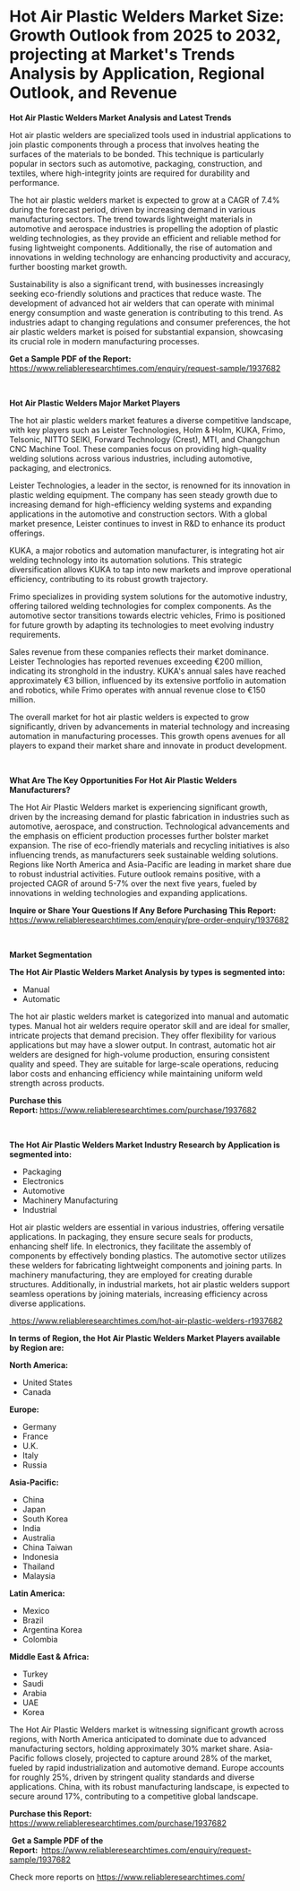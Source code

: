 <p><h1>Hot Air Plastic Welders Market Size: Growth Outlook from 2025 to 2032, projecting at Market's Trends Analysis by Application, Regional Outlook, and Revenue</h1></p><p><strong>Hot Air Plastic Welders Market Analysis and Latest Trends</strong></p>
<p><p>Hot air plastic welders are specialized tools used in industrial applications to join plastic components through a process that involves heating the surfaces of the materials to be bonded. This technique is particularly popular in sectors such as automotive, packaging, construction, and textiles, where high-integrity joints are required for durability and performance.</p><p>The hot air plastic welders market is expected to grow at a CAGR of 7.4% during the forecast period, driven by increasing demand in various manufacturing sectors. The trend towards lightweight materials in automotive and aerospace industries is propelling the adoption of plastic welding technologies, as they provide an efficient and reliable method for fusing lightweight components. Additionally, the rise of automation and innovations in welding technology are enhancing productivity and accuracy, further boosting market growth.</p><p>Sustainability is also a significant trend, with businesses increasingly seeking eco-friendly solutions and practices that reduce waste. The development of advanced hot air welders that can operate with minimal energy consumption and waste generation is contributing to this trend. As industries adapt to changing regulations and consumer preferences, the hot air plastic welders market is poised for substantial expansion, showcasing its crucial role in modern manufacturing processes.</p></p>
<p><strong>Get a Sample PDF of the Report:&nbsp;</strong> <a href="https://www.reliableresearchtimes.com/enquiry/request-sample/1937682?utm_campaign=2193&utm_medium=2&utm_source=Github&utm_content=ia&utm_term=05032025&utm_id=hot-air-plastic-welders">https://www.reliableresearchtimes.com/enquiry/request-sample/1937682</a></p>
<p>&nbsp;</p>
<p><strong>Hot Air Plastic Welders Major Market Players</strong></p>
<p><p>The hot air plastic welders market features a diverse competitive landscape, with key players such as Leister Technologies, Holm & Holm, KUKA, Frimo, Telsonic, NITTO SEIKI, Forward Technology (Crest), MTI, and Changchun CNC Machine Tool. These companies focus on providing high-quality welding solutions across various industries, including automotive, packaging, and electronics.</p><p>Leister Technologies, a leader in the sector, is renowned for its innovation in plastic welding equipment. The company has seen steady growth due to increasing demand for high-efficiency welding systems and expanding applications in the automotive and construction sectors. With a global market presence, Leister continues to invest in R&D to enhance its product offerings.</p><p>KUKA, a major robotics and automation manufacturer, is integrating hot air welding technology into its automation solutions. This strategic diversification allows KUKA to tap into new markets and improve operational efficiency, contributing to its robust growth trajectory.</p><p>Frimo specializes in providing system solutions for the automotive industry, offering tailored welding technologies for complex components. As the automotive sector transitions towards electric vehicles, Frimo is positioned for future growth by adapting its technologies to meet evolving industry requirements.</p><p>Sales revenue from these companies reflects their market dominance. Leister Technologies has reported revenues exceeding €200 million, indicating its stronghold in the industry. KUKA's annual sales have reached approximately €3 billion, influenced by its extensive portfolio in automation and robotics, while Frimo operates with annual revenue close to €150 million.</p><p>The overall market for hot air plastic welders is expected to grow significantly, driven by advancements in material technology and increasing automation in manufacturing processes. This growth opens avenues for all players to expand their market share and innovate in product development.</p></p>
<p>&nbsp;</p>
<p><strong>What Are The Key Opportunities For Hot Air Plastic Welders Manufacturers?</strong></p>
<p><p>The Hot Air Plastic Welders market is experiencing significant growth, driven by the increasing demand for plastic fabrication in industries such as automotive, aerospace, and construction. Technological advancements and the emphasis on efficient production processes further bolster market expansion. The rise of eco-friendly materials and recycling initiatives is also influencing trends, as manufacturers seek sustainable welding solutions. Regions like North America and Asia-Pacific are leading in market share due to robust industrial activities. Future outlook remains positive, with a projected CAGR of around 5-7% over the next five years, fueled by innovations in welding technologies and expanding applications.</p></p>
<p><strong>Inquire or Share Your Questions If Any Before Purchasing This Report:</strong> <a href="https://www.reliableresearchtimes.com/enquiry/pre-order-enquiry/1937682?utm_campaign=2193&utm_medium=2&utm_source=Github&utm_content=ia&utm_term=05032025&utm_id=hot-air-plastic-welders">https://www.reliableresearchtimes.com/enquiry/pre-order-enquiry/1937682</a></p>
<p>&nbsp;</p>
<p><strong>Market Segmentation</strong></p>
<p><strong>The Hot Air Plastic Welders Market Analysis by types is segmented into:</strong></p>
<p><ul><li>Manual</li><li>Automatic</li></ul></p>
<p><p>The hot air plastic welders market is categorized into manual and automatic types. Manual hot air welders require operator skill and are ideal for smaller, intricate projects that demand precision. They offer flexibility for various applications but may have a slower output. In contrast, automatic hot air welders are designed for high-volume production, ensuring consistent quality and speed. They are suitable for large-scale operations, reducing labor costs and enhancing efficiency while maintaining uniform weld strength across products.</p></p>
<p><strong>Purchase this Report:&nbsp;</strong><a href="https://www.reliableresearchtimes.com/purchase/1937682?utm_campaign=2193&utm_medium=2&utm_source=Github&utm_content=ia&utm_term=05032025&utm_id=hot-air-plastic-welders">https://www.reliableresearchtimes.com/purchase/1937682</a></p>
<p>&nbsp;</p>
<p><strong>The Hot Air Plastic Welders Market Industry Research by Application is segmented into:</strong></p>
<p><ul><li>Packaging</li><li>Electronics</li><li>Automotive</li><li>Machinery Manufacturing</li><li>Industrial</li></ul></p>
<p><p>Hot air plastic welders are essential in various industries, offering versatile applications. In packaging, they ensure secure seals for products, enhancing shelf life. In electronics, they facilitate the assembly of components by effectively bonding plastics. The automotive sector utilizes these welders for fabricating lightweight components and joining parts. In machinery manufacturing, they are employed for creating durable structures. Additionally, in industrial markets, hot air plastic welders support seamless operations by joining materials, increasing efficiency across diverse applications.</p></p>
<p><a href="https://www.reliableresearchtimes.com/hot-air-plastic-welders-r1937682?utm_campaign=2193&utm_medium=2&utm_source=Github&utm_content=ia&utm_term=05032025&utm_id=hot-air-plastic-welders">&nbsp;https://www.reliableresearchtimes.com/hot-air-plastic-welders-r1937682</a></p>
<p><strong>In terms of Region, the Hot Air Plastic Welders Market Players available by Region are:</strong></p>
<p>
    <p> <strong> North America: </strong>
        <ul>
            <li>United States</li>
            <li>Canada</li>
        </ul>
        </p> 
    <p> <strong> Europe: </strong>
        <ul>
            <li>Germany</li>
            <li>France</li>
            <li>U.K.</li>
            <li>Italy</li>
            <li>Russia</li>
        </ul>
        </p> 
    <p> <strong> Asia-Pacific: </strong>
        <ul>
            <li>China</li>
            <li>Japan</li>
            <li>South Korea</li>
            <li>India</li>
            <li>Australia</li>
            <li>China Taiwan</li>
            <li>Indonesia</li>
            <li>Thailand</li>
            <li>Malaysia</li>
        </ul>
        </p> 
    <p> <strong> Latin America: </strong>
        <ul>
            <li>Mexico</li>
            <li>Brazil</li>
            <li>Argentina Korea</li>
            <li>Colombia</li>
        </ul>
        </p> 
    <p> <strong> Middle East & Africa: </strong>
        <ul>
            <li>Turkey</li>
            <li>Saudi</li>
            <li>Arabia</li>
            <li>UAE</li>
            <li>Korea</li>
        </ul>
    </p>
    </p>
<p><p>The Hot Air Plastic Welders market is witnessing significant growth across regions, with North America anticipated to dominate due to advanced manufacturing sectors, holding approximately 30% market share. Asia-Pacific follows closely, projected to capture around 28% of the market, fueled by rapid industrialization and automotive demand. Europe accounts for roughly 25%, driven by stringent quality standards and diverse applications. China, with its robust manufacturing landscape, is expected to secure around 17%, contributing to a competitive global landscape.</p></p>
<p><strong>Purchase this Report: </strong><a href="https://www.reliableresearchtimes.com/purchase/1937682?utm_campaign=2193&utm_medium=2&utm_source=Github&utm_content=ia&utm_term=05032025&utm_id=hot-air-plastic-welders">https://www.reliableresearchtimes.com/purchase/1937682</a></p>
<p>&nbsp;<strong>Get a Sample PDF of the Report:&nbsp;&nbsp;</strong><a href="https://www.reliableresearchtimes.com/enquiry/request-sample/1937682?utm_campaign=2193&utm_medium=2&utm_source=Github&utm_content=ia&utm_term=05032025&utm_id=hot-air-plastic-welders">https://www.reliableresearchtimes.com/enquiry/request-sample/1937682</a></p>
<p><strong></strong></p>
<p>Check more reports on <a href="https://www.reliableresearchtimes.com/?utm_campaign=2193&utm_medium=2&utm_source=Github&utm_content=ia&utm_term=05032025&utm_id=hot-air-plastic-welders">https://www.reliableresearchtimes.com/</a></p>